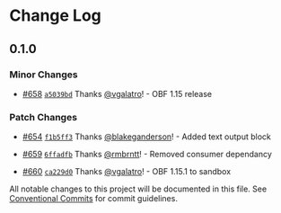 # Change Log

## 0.1.0

### Minor Changes

- [#658](https://github.com/WPMedia/feed-components/pull/658) [`a5039bd`](https://github.com/WPMedia/feed-components/commit/a5039bd9ec2f74f876a3fdf0718e0fbd6c5c05b8) Thanks [@vgalatro](https://github.com/vgalatro)! - OBF 1.15 release

### Patch Changes

- [#654](https://github.com/WPMedia/feed-components/pull/654) [`f1b5ff3`](https://github.com/WPMedia/feed-components/commit/f1b5ff34e5e468f928b4d73d7359c313d39f4ec5) Thanks [@blakeganderson](https://github.com/blakeganderson)! - Added text output block

* [#659](https://github.com/WPMedia/feed-components/pull/659) [`6ffadfb`](https://github.com/WPMedia/feed-components/commit/6ffadfb6cafd6df4227213188f332b0b4ecdc4b4) Thanks [@rmbrntt](https://github.com/rmbrntt)! - Removed consumer dependancy

- [#660](https://github.com/WPMedia/feed-components/pull/660) [`ca229d0`](https://github.com/WPMedia/feed-components/commit/ca229d0826e865a1ce682812918a2c46980367df) Thanks [@vgalatro](https://github.com/vgalatro)! - OBF 1.15.1 to sandbox

All notable changes to this project will be documented in this file.
See [Conventional Commits](https://conventionalcommits.org) for commit guidelines.
